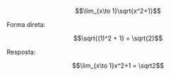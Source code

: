 $$\lim_{x\to 1}\sqrt{x^2+1}$$

Forma direta:

$$\sqrt{(1)^2 + 1} = \sqrt{2}$$

Resposta:

$$\lim_{x\to 1}x^2+1 = \sqrt2$$